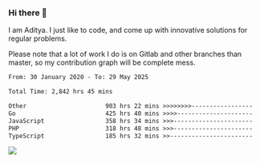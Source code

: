 ### Hi there 👋

I am Aditya. I just like to code, and come up with innovative solutions for regular problems.

Please note that a lot of work I do is on Gitlab and other branches than master, so my contribution graph will be complete mess.

<!--START_SECTION:waka-->

```txt
From: 30 January 2020 - To: 29 May 2025

Total Time: 2,842 hrs 45 mins

Other                      903 hrs 22 mins >>>>>>>>-----------------   31.78 %
Go                         425 hrs 40 mins >>>>---------------------   14.97 %
JavaScript                 358 hrs 34 mins >>>----------------------   12.61 %
PHP                        318 hrs 48 mins >>>----------------------   11.21 %
TypeScript                 185 hrs 32 mins >>-----------------------   06.53 %
```

<!--END_SECTION:waka-->

![](https://komarev.com/ghpvc/?username=BrainBuzzer)

